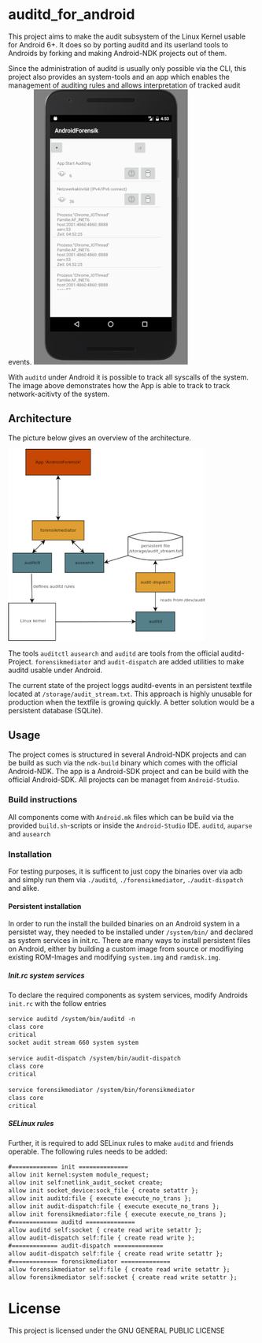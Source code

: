 # auditd_for_android
This project aims to make the audit subsystem of the Linux Kernel usable for Android 6+.
It does so by porting auditd and its userland tools to Androids by forking and making Android-NDK projects out of them.

Since the administration of auditd is usually only possible via the CLI, this project also provides an system-tools and an app which enables the management of auditing rules and allows interpretation of tracked audit events.
![Image of the App showing network activity tracked by auditd](doc/img/auditd_app_network.png?raw=true "tracked network activity by auditd")

With `auditd` under Android it is possible to track all syscalls of the system. The image above demonstrates how the App is able to track to track network-acitivty of the system.

## Architecture
The picture below gives an overview of the architecture.

![Project architecture](doc/img/all_arch_en.png?raw=true "tracked network activity by auditd")

The tools `auditctl` `ausearch` and `auditd` are tools from the official auditd-Project. `forensikmediator` and `audit-dispatch` are added utilities to make auditd usable under Android.

The current state of the project loggs auditd-events in an persistent textfile located at `/storage/audit_stream.txt`. This approach is highly unusable for production when the textfile is growing quickly. A better solution would be a persistent database (SQLite).

## Usage

The project comes is structured in several Android-NDK projects and can be build as such via the `ndk-build` binary which comes with the official Android-NDK.
The app is a Android-SDK project and can be build with the official Android-SDK. All projects can be managet from `Android-Studio`.

### Build instructions

All components come with `Android.mk` files which can be build via the provided `build.sh`-scripts or inside the `Android-Studio` IDE.
`auditd`, `auparse` and `ausearch`


### Installation
For testing purposes, it is sufficent to just copy the binaries over via adb and simply run them via `./auditd`, `./forensikmediator`, `./audit-dispatch` and alike. 


#### Persistent installation
In order to run the install the builded binaries on an Android system in a persistet way, they needed to be installed under `/system/bin/` and declared as system services in init.rc. There are many ways to install persistent files on Android, either by building a custom image from source or modifiying existing ROM-Images and modifying `system.img` and `ramdisk.img`.

##### Init.rc system services
To declare the required components as system services, modify Androids `init.rc` with the follow entries
```
service auditd /system/bin/auditd -n
class core
critical
socket audit stream 660 system system

service audit-dispatch /system/bin/audit-dispatch
class core
critical

service forensikmediator /system/bin/forensikmediator
class core
critical
```

##### SELinux rules
Further, it is required to add SELinux rules to make `auditd` and friends operable. The following rules needs to be added:
```
#============= init ==============
allow init kernel:system module_request;
allow init self:netlink_audit_socket create;
allow init socket_device:sock_file { create setattr };
allow init auditd:file { execute execute_no_trans };
allow init audit-dispatch:file { execute execute_no_trans };
allow init forensikmediator:file { execute execute_no_trans };
#============= auditd ==============
allow auditd self:socket { create read write setattr };
allow audit-dispatch self:file { create read write };
#============= audit-dispatch ==============
allow audit-dispatch self:file { create read write setattr };
#============= forensikmediator ==============
allow forensikmediator self:file { create read write setattr };
allow forensikmediator self:socket { create read write setattr };
```

# License
This project is licensed under the GNU GENERAL PUBLIC LICENSE
